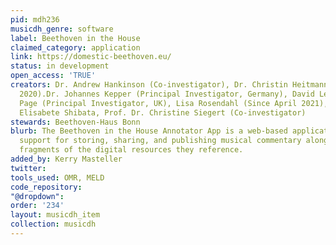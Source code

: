 ```yaml
---
pid: mdh236
musicdh_genre: software
label: Beethoven in the House
claimed_category: application
link: https://domestic-beethoven.eu/
status: in development
open_access: 'TRUE'
creators: Dr. Andrew Hankinson (Co-investigator), Dr. Christin Heitmann (October-November,
  2020).Dr. Johannes Kepper (Principal Investigator, Germany), David Lewis, Dr. Kevin
  Page (Principal Investigator, UK), Lisa Rosendahl (Since April 2021), Dr. Mark Saccomano,
  Elisabete Shibata, Prof. Dr. Christine Siegert (Co-investigator)
stewards: Beethoven-Haus Bonn
blurb: The Beethoven in the House Annotator App is a web-based application that provides
  support for storing, sharing, and publishing musical commentary along with the exact
  fragments of the digital resources they reference.
added_by: Kerry Masteller
twitter: 
tools_used: OMR, MELD
code_repository: 
"@dropdown": 
order: '234'
layout: musicdh_item
collection: musicdh
---
```

